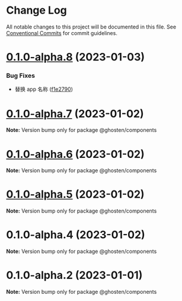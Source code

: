 # Change Log

All notable changes to this project will be documented in this file.
See [Conventional Commits](https://conventionalcommits.org) for commit guidelines.

# [0.1.0-alpha.8](https://github.com/GhostenEditor/ghosten/compare/v0.1.0-alpha.7...v0.1.0-alpha.8) (2023-01-03)

### Bug Fixes

- 替换 app 名称 ([f1e2790](https://github.com/GhostenEditor/ghosten/commit/f1e27902ef5ef42817642c3f7e9dfa664c64c110))

# [0.1.0-alpha.7](https://github.com/GhostenEditor/ghosten/compare/v0.1.0-alpha.6...v0.1.0-alpha.7) (2023-01-02)

**Note:** Version bump only for package @ghosten/components

# [0.1.0-alpha.6](https://github.com/GhostenEditor/ghosten/compare/v0.1.0-alpha.5...v0.1.0-alpha.6) (2023-01-02)

**Note:** Version bump only for package @ghosten/components

# [0.1.0-alpha.5](https://github.com/GhostenEditor/ghosten/compare/v0.1.0-alpha.4...v0.1.0-alpha.5) (2023-01-02)

**Note:** Version bump only for package @ghosten/components

# 0.1.0-alpha.4 (2023-01-02)

**Note:** Version bump only for package @ghosten/components

# 0.1.0-alpha.2 (2023-01-01)

**Note:** Version bump only for package @ghosten/components
